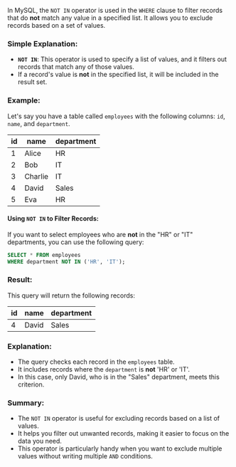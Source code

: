 In MySQL, the `NOT IN` operator is used in the `WHERE` clause to filter records that do **not** match any value in a specified list. It allows you to exclude records based on a set of values.

### Simple Explanation:
- **`NOT IN`**: This operator is used to specify a list of values, and it filters out records that match any of those values.
- If a record's value is **not** in the specified list, it will be included in the result set.

### Example:
Let's say you have a table called `employees` with the following columns: `id`, `name`, and `department`.

| id | name     | department |
|----|----------|------------|
| 1  | Alice    | HR         |
| 2  | Bob      | IT         |
| 3  | Charlie  | IT         |
| 4  | David    | Sales      |
| 5  | Eva      | HR         |

#### Using `NOT IN` to Filter Records:
If you want to select employees who are **not** in the "HR" or "IT" departments, you can use the following query:

```sql
SELECT * FROM employees
WHERE department NOT IN ('HR', 'IT');
```

### Result:
This query will return the following records:

| id | name   | department |
|----|--------|------------|
| 4  | David  | Sales      |

### Explanation:
- The query checks each record in the `employees` table.
- It includes records where the `department` is **not** 'HR' or 'IT'.
- In this case, only David, who is in the "Sales" department, meets this criterion.

### Summary:
- The `NOT IN` operator is useful for excluding records based on a list of values.
- It helps you filter out unwanted records, making it easier to focus on the data you need.
- This operator is particularly handy when you want to exclude multiple values without writing multiple `AND` conditions.